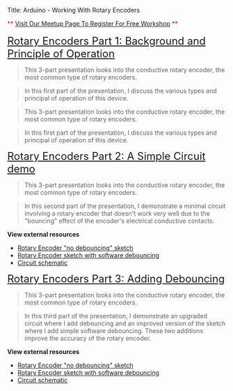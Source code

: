 Title: Arduino - Working With Rotary Encoders

<div class="jumbotron">
<div class="container-fluid">

<div class="tr_bq">
<span style="color: red;">**&nbsp;</span><a href="http://www.meetup.com/TechmillDenton/" rel="nofollow" style="text-align: center;" target="_blank">Visit Our Meetup Page To Register For Free Workshop</a><span style="color: red;">&nbsp;**</span><br />
<br />
<span style="font-size: x-large;"><a href="http://txplore.tv/courses/arduino-sbs/lectures/301718?affcode=6107_xiz8dp9c" rel="nofollow" target="_blank">Rotary Encoders Part 1: Background and Principle of Operation</a></span></div>
<blockquote>
This 3-part presentation looks into the conductive rotary encoder, the most common type of rotary encoders.</blockquote>
<blockquote>
In this first part of the presentation, I discuss the various types and principal of operation of this device.</blockquote>
<blockquote>
This 3-part presentation looks into the conductive rotary encoder, the most common type of rotary encoders.</blockquote>
<blockquote>
In this first part of the presentation, I discuss the various types and principal of operation of this device.</blockquote>
<span style="font-size: x-large;"><a href="http://txplore.tv/courses/arduino-sbs/lectures/301718?affcode=6107_xiz8dp9c" rel="nofollow" target="_blank">Rotary Encoders Part 2: A Simple Circuit demo</a></span><br />
<blockquote>
This 3-part presentation looks into the conductive rotary encoder, the most common type of rotary encoders.</blockquote>
<blockquote>
In this second part of the presentation, I demonstrate a minimal circuit involving a rotary encoder that doesn't work very well due to the "bouncing" effect of the encoder's electrical conductive contacts.&nbsp;</blockquote>
<b>View external resources</b><br />
<ul>
<li><a href="https://github.com/futureshocked/arduino_sbs/blob/master/RotaryEncoder/rotaryEncoderNoSoftDebouncing/rotaryEncoderNoSoftDebouncing.ino">Rotary Encoder "no debouncing" sketch</a></li>
<li><a href="https://github.com/futureshocked/arduino_sbs/blob/master/RotaryEncoder/rotaryEncoder/rotaryEncoder.ino">Rotary Encoder sketch with software debouncing</a></li>
<li><a href="http://d296hllh7cc607.cloudfront.net/Fritzing_KY-040_bb.png">Circuit schematic</a></li>
</ul>
<div>
<div>
<span style="font-size: x-large;"><a href="http://txplore.tv/courses/arduino-sbs/lectures/301720" rel="nofollow" target="_blank">Rotary Encoders Part 3: Adding Debouncing</a></span></div>
<blockquote>
This 3-part presentation looks into the conductive rotary encoder, the most common type of rotary encoders.</blockquote>
<blockquote>
In this third part of the presentation, I demonstrate an upgraded circuit where I add debouncing and an improved version of the sketch where I add simple software debouncing. These two additions improve the accuracy of the rotary encoder.</blockquote>
<b>View external resources</b><br />
<ul>
<li><a href="https://github.com/futureshocked/arduino_sbs/blob/master/RotaryEncoder/rotaryEncoderNoSoftDebouncing/rotaryEncoderNoSoftDebouncing.ino">Rotary Encoder "no debouncing" sketch</a></li>
<li><a href="https://github.com/futureshocked/arduino_sbs/blob/master/RotaryEncoder/rotaryEncoder/rotaryEncoder.ino">Rotary Encoder sketch with software debouncing</a></li>
<li><a href="http://d296hllh7cc607.cloudfront.net/Fritzing_KY-040_bb.png">Circuit schematic</a></li>
</ul>
</div>
</div></div>
